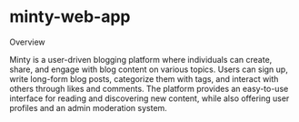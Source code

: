 # minty-web-app
Overview

Minty is a user-driven blogging platform where individuals can create, share, and engage with blog content on various topics. Users can sign up, write long-form blog posts, categorize them with tags, and interact with others through likes and comments. The platform provides an easy-to-use interface for reading and discovering new content, while also offering user profiles and an admin moderation system.
